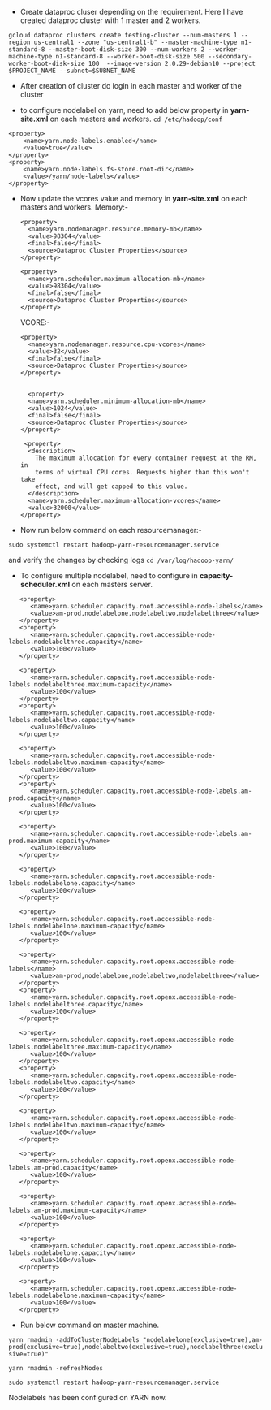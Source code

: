 * Create dataproc cluser depending on the requirement. Here I have created dataproc cluster with 1 master and 2 workers.

`gcloud dataproc clusters create testing-cluster --num-masters 1 --region us-central1 --zone "us-central1-b" --master-machine-type n1-standard-8 --master-boot-disk-size 300 --num-workers 2 --worker-machine-type n1-standard-8 --worker-boot-disk-size 500 --secondary-worker-boot-disk-size 100  --image-version 2.0.29-debian10 --project $PROJECT_NAME --subnet=$SUBNET_NAME`


* After creation of cluster do login in each master and worker of the cluster

* to configure nodelabel on yarn, need to add below property in **yarn-site.xml** on each masters and workers.
`cd /etc/hadoop/conf`

```
<property>
  	<name>yarn.node-labels.enabled</name>
  	<value>true</value>
</property>
<property>
   	<name>yarn.node-labels.fs-store.root-dir</name>
   	<value>/yarn/node-labels</value>
</property>
````


* Now update the vcores value and memory in **yarn-site.xml** on each masters and workers.
Memory:-

  ```
  <property>
    <name>yarn.nodemanager.resource.memory-mb</name>
    <value>98304</value>
    <final>false</final>
    <source>Dataproc Cluster Properties</source>
  </property>
  
  <property>
    <name>yarn.scheduler.maximum-allocation-mb</name>
    <value>98304</value>
    <final>false</final>
    <source>Dataproc Cluster Properties</source>
  </property>
  ````
  
  VCORE:-
  
  ```  
  <property>
    <name>yarn.nodemanager.resource.cpu-vcores</name>
    <value>32</value>
    <final>false</final>
    <source>Dataproc Cluster Properties</source>
  </property>
  
  
    <property>
    <name>yarn.scheduler.minimum-allocation-mb</name>
    <value>1024</value>
    <final>false</final>
    <source>Dataproc Cluster Properties</source>
  </property>
  
   <property>
    <description>
      The maximum allocation for every container request at the RM,       in
      terms of virtual CPU cores. Requests higher than this won't take
      effect, and will get capped to this value.
    </description>
    <name>yarn.scheduler.maximum-allocation-vcores</name>
    <value>32000</value>
  </property>
  ````
 * Now run below command on each resourcemanager:-
  
  `sudo systemctl restart hadoop-yarn-resourcemanager.service`
  
  and verify the changes by checking logs `cd /var/log/hadoop-yarn/`
  
 * To configure multiple nodelabel, need to configure in **capacity-scheduler.xml** on each masters server.

```   
   <property>
      <name>yarn.scheduler.capacity.root.accessible-node-labels</name>
      <value>am-prod,nodelabelone,nodelabeltwo,nodelabelthree</value>
   </property>
   <property>
      <name>yarn.scheduler.capacity.root.accessible-node-labels.nodelabelthree.capacity</name>
      <value>100</value>
   </property>

   <property>
      <name>yarn.scheduler.capacity.root.accessible-node-labels.nodelabelthree.maximum-capacity</name>
      <value>100</value>
   </property>
   <property>
      <name>yarn.scheduler.capacity.root.accessible-node-labels.nodelabeltwo.capacity</name>
      <value>100</value>
   </property>

   <property>
      <name>yarn.scheduler.capacity.root.accessible-node-labels.nodelabeltwo.maximum-capacity</name>
      <value>100</value>
   </property>
   <property>
      <name>yarn.scheduler.capacity.root.accessible-node-labels.am-prod.capacity</name>
      <value>100</value>
   </property>

   <property>
      <name>yarn.scheduler.capacity.root.accessible-node-labels.am-prod.maximum-capacity</name>
      <value>100</value>
   </property>

   <property>
      <name>yarn.scheduler.capacity.root.accessible-node-labels.nodelabelone.capacity</name>
      <value>100</value>
   </property>

   <property>
      <name>yarn.scheduler.capacity.root.accessible-node-labels.nodelabelone.maximum-capacity</name>
      <value>100</value>
   </property>

   <property>
      <name>yarn.scheduler.capacity.root.openx.accessible-node-labels</name>
      <value>am-prod,nodelabelone,nodelabeltwo,nodelabelthree</value>
   </property>
   <property>
      <name>yarn.scheduler.capacity.root.openx.accessible-node-labels.nodelabelthree.capacity</name>
      <value>100</value>
   </property>

   <property>
      <name>yarn.scheduler.capacity.root.openx.accessible-node-labels.nodelabelthree.maximum-capacity</name>
      <value>100</value>
   </property>
   <property>
      <name>yarn.scheduler.capacity.root.openx.accessible-node-labels.nodelabeltwo.capacity</name>
      <value>100</value>
   </property>

   <property>
      <name>yarn.scheduler.capacity.root.openx.accessible-node-labels.nodelabeltwo.maximum-capacity</name>
      <value>100</value>
   </property>

   <property>
      <name>yarn.scheduler.capacity.root.openx.accessible-node-labels.am-prod.capacity</name>
      <value>100</value>
   </property>

   <property>
      <name>yarn.scheduler.capacity.root.openx.accessible-node-labels.am-prod.maximum-capacity</name>
      <value>100</value>
   </property>

   <property>
      <name>yarn.scheduler.capacity.root.openx.accessible-node-labels.nodelabelone.capacity</name>
      <value>100</value>
   </property>

   <property>
      <name>yarn.scheduler.capacity.root.openx.accessible-node-labels.nodelabelone.maximum-capacity</name>
      <value>100</value>
   </property>
  ````
  
* Run below command on master machine.

`yarn rmadmin -addToClusterNodeLabels "nodelabelone(exclusive=true),am-prod(exclusive=true),nodelabeltwo(exclusive=true),nodelabelthree(exclusive=true)"
`

`yarn rmadmin -refreshNodes`

`sudo systemctl restart hadoop-yarn-resourcemanager.service`


Nodelabels has been configured on YARN now.
